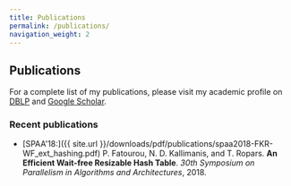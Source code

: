 ```yaml
---
title: Publications
permalink: /publications/
navigation_weight: 2
---
```


## Publications

For a complete list of my publications, please visit my academic profile on
[DBLP](http://dblp.uni-trier.de/pers/hd/r/Ropars:Thomas) and [Google Scholar](https://scholar.google.fr/citations?hl=fr&user=-APiwwkAAAAJ).


### Recent publications

- [SPAA'18:]({{ site.url
}}/downloads/pdf/publications/spaa2018-FKR-WF_ext_hashing.pdf)
P. Fatourou, N. D. Kallimanis, and T. Ropars. **An
Efficient Wait-free Resizable Hash Table**. *30th Symposium on
Parallelism in Algorithms and Architectures*, 2018.
